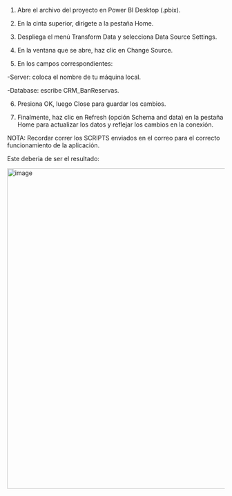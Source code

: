 1. Abre el archivo del proyecto en Power BI Desktop (.pbix).

2. En la cinta superior, dirígete a la pestaña Home.

3. Despliega el menú Transform Data y selecciona Data Source Settings.

4. En la ventana que se abre, haz clic en Change Source.

5. En los campos correspondientes:

  -Server: coloca el nombre de tu máquina local.

  -Database: escribe CRM_BanReservas.

6. Presiona OK, luego Close para guardar los cambios.

7. Finalmente, haz clic en Refresh (opción Schema and data) en la pestaña Home para actualizar los datos y reflejar los cambios en la conexión.

NOTA: Recordar correr los SCRIPTS enviados en el correo para el correcto funcionamiento de la aplicación.


Este deberia de ser el resultado:

<img width="1317" height="741" alt="image" src="https://github.com/user-attachments/assets/0182ae77-3c94-4995-91c5-29280e689b88" />
